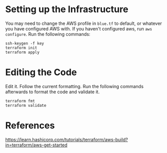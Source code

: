 # Setting up the Infrastructure

You may need to change the AWS profile in `blue.tf` to default, or whatever you have configured AWS with.  If you haven't configured aws, run `aws configure`.  Run the following commands:

```
ssh-keygen -f key
terraform init
terraform apply
```

# Editing the Code

Edit it.  Follow the current formatting.  Run the following commands afterwards to format the code and validate it.

```
terraform fmt
terraform validate
```

# References

https://learn.hashicorp.com/tutorials/terraform/aws-build?in=terraform/aws-get-started
